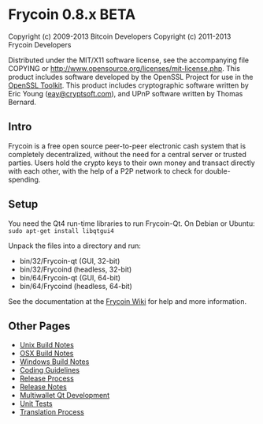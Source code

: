 Frycoin 0.8.x BETA
====================

Copyright (c) 2009-2013 Bitcoin Developers
Copyright (c) 2011-2013 Frycoin Developers

Distributed under the MIT/X11 software license, see the accompanying
file COPYING or http://www.opensource.org/licenses/mit-license.php.
This product includes software developed by the OpenSSL Project for use in the [OpenSSL Toolkit](http://www.openssl.org/). This product includes
cryptographic software written by Eric Young ([eay@cryptsoft.com](mailto:eay@cryptsoft.com)), and UPnP software written by Thomas Bernard.


Intro
---------------------
Frycoin is a free open source peer-to-peer electronic cash system that is
completely decentralized, without the need for a central server or trusted
parties.  Users hold the crypto keys to their own money and transact directly
with each other, with the help of a P2P network to check for double-spending.


Setup
---------------------
You need the Qt4 run-time libraries to run Frycoin-Qt. On Debian or Ubuntu:
	`sudo apt-get install libqtgui4`

Unpack the files into a directory and run:

- bin/32/Frycoin-qt (GUI, 32-bit)
- bin/32/Frycoind (headless, 32-bit)
- bin/64/Frycoin-qt (GUI, 64-bit)
- bin/64/Frycoind (headless, 64-bit)

See the documentation at the [Frycoin Wiki](http://Frycoin.info)
for help and more information.


Other Pages
---------------------
- [Unix Build Notes](build-unix.md)
- [OSX Build Notes](build-osx.md)
- [Windows Build Notes](build-msw.md)
- [Coding Guidelines](coding.md)
- [Release Process](release-process.md)
- [Release Notes](release-notes.md)
- [Multiwallet Qt Development](multiwallet-qt.md)
- [Unit Tests](unit-tests.md)
- [Translation Process](translation_process.md)
